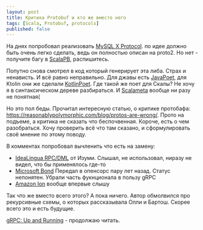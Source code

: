 ```yaml
---
layout: post
title: Критика Protobuf и кто же вместо него
tags: [Scala, Protobuf, protocols]
published: false
---
```


На днях попробовал реализовать [MySQL X Protocol](https://github.com/mysql/mysql-server/tree/8.0/plugin/x/protocol/protobuf). по идее должно быть очень легко сделать, ведь он полностью описан на proto2. Но нет - получите багу в [ScalaPB](https://github.com/scalapb/ScalaPB/issues/998), распишитесь.

Попутно снова смотрел в код который генерирует эта либа. Страх и ненависть. И всё равно неправильно. Для джавы есть [JavaPoet](https://github.com/square/javapoet), для Ktolin они же сделали [KotlinPoet](https://github.com/square/kotlinpoet). Где такой же поет для Скалы? Не хочу я в синтаксическом дереве разбираться. И [Scalameta](https://scalameta.org/) вообще ни разу не понятная(

Но это пол беды. Прочитал интересную статью, о критике протобафа: https://reasonablypolymorphic.com/blog/protos-are-wrong/. Прото на подъеме, а критика не сказать что беспочвенная. Короче, есть о чем разобраться. Хочу проверить всё что там сказано, и сформулировать своё мнение по этому поводу.

В комментах попробовал вычленить что есть на замену:

- [IdeaLingua RPC/DML](https://izumi.7mind.io/latest/release/doc/idealingua/index.html) от Изуми. Слышал, не использовал, ниразу не видел, что бы применялось где-то
-  [Microsoft Bond](http://microsoft.github.io/bond/) Передал в опенсорс пару лет назад. Статус непонятен. Убрали часть фукнционала в пользу gRPC
- [Amazon Ion](http://amzn.github.io/ion-docs/) вообще впервые слышу

Так что же вместо всего этого? А пока ничего. Автор обмолвился про рекурсивные схемы, о которых рассказывала Олли и Бартош. Скорее всего это и есть будущие.

[gRPC: Up and Running](https://www.oreilly.com/library/view/grpc-up-and/9781492058328/) - продолжаю читать.